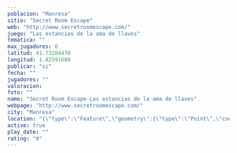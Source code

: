 ```yaml
---
poblacion: "Manresa"
sitio: "Secret Room Escape"
web: "http://www.secretroomescape.com/"
juego: "Las estancias de la ama de llaves"
tematica: ""
max_jugadores: 6
latitud: 41.73204470
longitud: 1.82591680
publicar: "si"
fecha: ""
jugadores: ""
valoracion: 
foto: ""
name: "Secret Room Escape-Las estancias de la ama de llaves"
webpage: "http://www.secretroomescape.com/"
city: "Manresa"
location: "{\"type\":\"Feature\",\"geometry\":{\"type\":\"Point\",\"coordinates\":[1.8259168,41.7320447]}}"
active: true
play_date: ""
rating: "0"
---
```

